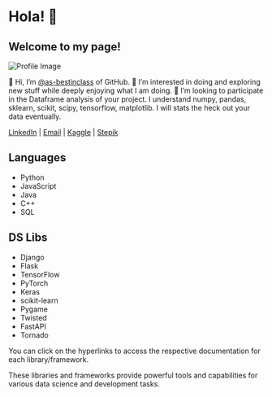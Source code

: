 # Hola! 👋
## Welcome to my page!

![Profile Image]([https://your-image-url.jpg](https://avatars.githubusercontent.com/u/56280454?v=4))

👋 Hi, I’m [@as-bestinclass](https://github.com/as-bestinclass) of GitHub.
👀 I’m interested in doing and exploring new stuff while deeply enjoying what I am doing.
💞️ I’m looking to participate in the Dataframe analysis of your project. I understand numpy, pandas, sklearn, scikit, scipy, tensorflow, matplotlib. I will stats the heck out your data eventually.

[LinkedIn](https://www.linkedin.com/in/anand-shah-41461416a) | [Email](mailto:anand23pen@gmail.com) | [Kaggle](https://www.kaggle.com/your-kaggle) | [Stepik](https://www.stepik.org/your-stepik)

## Languages
- Python
- JavaScript
- Java
- C++
- SQL

## DS Libs
- Django
- Flask
- TensorFlow
- PyTorch
- Keras
- scikit-learn
- Pygame
- Twisted
- FastAPI
- Tornado

You can click on the hyperlinks to access the respective documentation for each library/framework.

These libraries and frameworks provide powerful tools and capabilities for various data science and development tasks.
